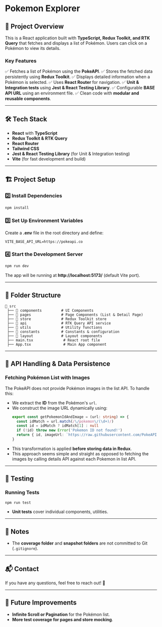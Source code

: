 # Pokemon Explorer

## 🚀 Project Overview
This is a React application built with **TypeScript, Redux Toolkit, and RTK Query** that fetches and displays a list of Pokémon. Users can click on a Pokémon to view its details.

### **Key Features**
✅ Fetches a list of Pokémon using the **PokeAPI**.
✅ Stores the fetched data persistently using **Redux Toolkit**.
✅ Displays detailed information when a Pokémon is selected.
✅ Uses **React Router** for navigation.
✅ **Unit & Integration tests** using **Jest & React Testing Library**.
✅ Configurable **BASE API URL** using an environment file.
✅ Clean code with **modular and reusable components**.

---

## 🛠️ Tech Stack
- **React** with **TypeScript**
- **Redux Toolkit & RTK Query**
- **React Router**
- **Tailwind CSS**
- **Jest & React Testing Library** (for Unit & Integration testing)
- **Vite** (for fast development and build)

---

## 🏗️ Project Setup

### **2️⃣ Install Dependencies**
```sh
npm install
```

### **3️⃣ Set Up Environment Variables**
Create a **.env** file in the root directory and define:
```env
VITE_BASE_API_URL=https://pokeapi.co
```

### **4️⃣ Start the Development Server**
```sh
npm run dev
```

The app will be running at **http://localhost:5173/** (default Vite port).

---

## 📜 Folder Structure
```
📂 src
 ├── 📁 components         # UI Components
 ├── 📁 pages              # Page Components (List & Detail Page)
 ├── 📁 store              # Redux Toolkit store
 ├── 📁 api                # RTK Query API service
 ├── 📁 utils              # Utility functions
 ├── 📁 constants          # Constants & configuration
 ├── 📁 layout             # Layout components
 ├── main.tsx              # React root file
 ├── App.tsx               # Main App component
```

---

## 🔗 API Handling & Data Persistence

### **Fetching Pokémon List with Images**
The PokeAPI does not provide Pokémon images in the list API. To handle this:
- We extract the **ID** from the Pokémon's `url`.
- We construct the image URL dynamically using:
  ```ts
  export const getPokemonIdAndImage = (url: string) => {
    const idMatch = url.match(/\/pokemon\/(\d+)/)
    const id = idMatch ? idMatch[1] : null
    if (!id) throw new Error('Pokemon ID not found!')
    return { id, imageUrl: `https://raw.githubusercontent.com/PokeAPI/sprites/master/sprites/pokemon/${id}.png` }
  }
  ```
- This transformation is applied **before storing data in Redux**.
- This approach seems simple and straight as opposed to fetching the images by calling details API against each Pokemon in list API.

---

## 🧪 Testing
### **Running Tests**
```sh
npm run test
```
- **Unit tests** cover individual components, utilities.

---

## 📌 Notes
- The **coverage folder** and **snapshot folders** are not committed to Git (`.gitignore`).

---

## 📬 Contact
If you have any questions, feel free to reach out! 🚀

---

## 🎯 Future Improvements
- **Infinite Scroll or Pagination** for the Pokémon list.
- **More test coverage for pages and store mocking**.

